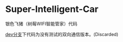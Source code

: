 # Super-Intelligent-Car
银色飞猪（树莓WIFI智能管家）代码

[dev分支](https://github.com/15124192655/Super-Intelligent-Car/tree/dev)下代码为没有测试的双向通信版本。(Discarded)
